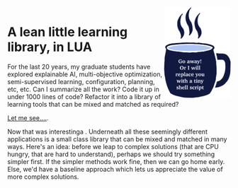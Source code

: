 <img align=right width=150 src="https://raw.githubusercontent.com/timm/shortr/master/docs/img/cup.png">

# A lean little learning library, in LUA

For the last 20 years, my graduate students have explored explainable AI, multi-objective optimization, semi-supervised learning, configuration, planning, 
etc, etc. Can I summarize all the work? Code it up in under 1000 lines of code? Refactor it into a library of learning tools that can be mixed and matched
as required?

[Let me see....](http://menzies.us/l5/about.html).

Now that was interestinga  . Underneath all these seemingly different
applications is a  small class library that can be mixed and matched
in many ways. Here's an idea: before we leap to complex solutions 
(that are CPU hungry, that are hard to understand), perhaps we should
try something simpler first.  If the simpler methods work fine, then 
we can go home early. Else, we'd have a baseline
approach which lets us appreciate the value of more complex solutions. 
